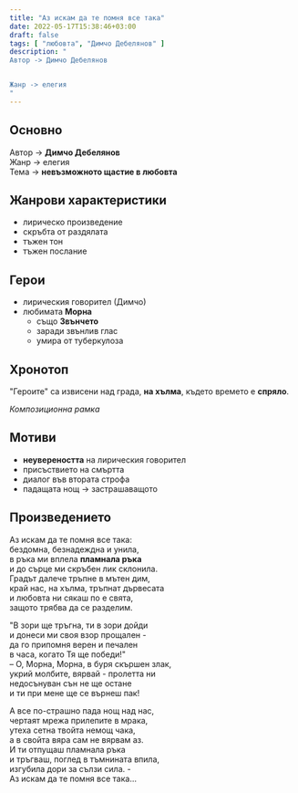 ```yaml
---
title: "Аз искам да те помня все така"
date: 2022-05-17T15:38:46+03:00
draft: false
tags: [ "любовта", "Димчо Дебелянов" ]
description: "
Автор -> Димчо Дебелянов


Жанр -> елегия
"
---
```


## Основно

Автор -> **Димчо Дебелянов**  
Жанр -> елегия  
Тема -> **невъзможното щастие в любовта**  

## Жанрови характеристики

- лирическо произведение
- скръбта от раздялата
- тъжен тон
- тъжен послание

## Герои

- лирическия говорител (Димчо)
- любимата **Морна**
  - също **Звънчето**
  - заради звънлив глас
  - умира от туберкулоза

## Хронотоп

"Героите" са извисени над града, **на хълма**, където времето е **спряло**.  

_Композиционна рамка_

## Мотиви

- **неувереността** на лирическия говорител
- присъствието на смъртта
- диалог във втората строфа
- падащата нощ -> застрашаващото

## Произведението

Аз искам да те помня все така:  
бездомна, безнадеждна и унила,  
в ръка ми вплела **пламнала ръка**  
и до сърце ми скръбен лик склонила.  
Градът далече тръпне в мътен дим,  
край нас, на хълма, тръпнат дървесата  
и любовта ни сякаш по е свята,  
защото трябва да се разделим.  

"В зори ще тръгна, ти в зори дойди  
и донеси ми своя взор прощален -  
да го припомня верен и печален  
в часа, когато Тя ще победи!"  
– О, Морна, Морна, в буря скършен злак,  
укрий молбите, вярвай - пролетта ни  
недосънуван сън не ще остане  
и ти при мене ще се върнеш пак!  

А все по-страшно пада нощ над нас,  
чертаят мрежа прилепите в мрака,  
утеха сетна твойта немощ чака,  
а в свойта вяра сам не вярвам аз.  
И ти отпущаш пламнала ръка  
и тръгваш, поглед в тъмнината впила,  
изгубила дори за сълзи сила. -  
Аз искам да те помня все така...
